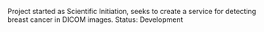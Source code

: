Project started as Scientific Initiation, seeks to create a service for detecting breast cancer in DICOM images. Status: Development
